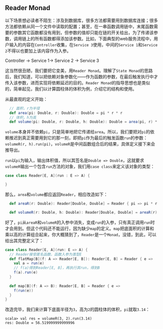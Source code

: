 ## Reader Monad

>

以下场景想必读者不陌生：涉及到数据库，很多方法都需要用到数据库连接；很多方法都依赖从同一个文件中读取的配置；甚至，在一串函数调用链中，末尾函数需要的参数其它函数都没有用到，但参数的值却只能在链的开关给出，为了传递该参数，调用链上的所有函数都得添加该参数。比如，下面典型的web服务流程中，用户输入的内容在`Controller`收集，在`Service 3`使用，中间的`Service 1`和`Service 2`不得以也要加上该内容作为入参。

Controller -> Service 1-> Service 2 -> Service 3

这当然很丑陋，我们要把它变美，用`Reader Monad`。理解了`State Monad`的思路后，我们知道，可以把依赖对象参数化——作为函数的参数，在最后触发执行中才传入该参数，进而实现将依赖延迟的目的。`Reader Monad`的指导思想也是类似的，简单起见，我们以计算圆柱体的体积为例，介绍它的结构和使用。

从最直观的定义开始：
```scala
  // 面积，r为半径
  def area(pi: Double, r: Double): Double = pi * r * r
  // 体积，h为高
  def volume(pi: Double, r: Double, h: Double): Double = area(pi, r) * h
```  
`volume`本身并不依赖`pi`，只是简单地把它传递给`area`。所以，我们要把对`pi`的依赖推迟到真正需要用到它的那一刻，即把`pi`作为最后的触发函数`run`的参数：`volumeR(r, h).run(pi)`，`volumeR`是中间函数组合后的结果，具体定义接下来会推导出。

`run`以`pi`为输入，输出体积值，所以其签名是`Double => Double`，这就要求`volumeR`输出一个包含`run`方法的对象，我们用`case class`来定义该对象的类型：
```scala
case class Reader[E, A](run : E => A) {

}
```
那么，`area`和`volume`都应返回`Reader`，相应改造如下：
```scala
  def areaR(r: Double): Reader[Double, Double] = Reader { pi => pi * r * r}

  def volumeR(r: Double, h: Double): Reader[Double, Double] = areaR(r).map(a => a * h)
```
好了，`pi`从`areaR`和`volumeR`的入参中消失，变成`run`的入参，只有真正调用`run`时才会用到。但这个代码还不能运行，因为缺少`map`的定义。`map`把底面积的计算和乘以高的计算组合起来，你大概猜到了，`Reader`是一个`Monad`，没错，到此，可以给出其完整定义了：

```scala
case class Reader[E, A](run: E => A) {
  // Reader接受匿名函数，函数入参为类型E
  def flatMap[B](f: A => Reader[E, B]): Reader[E, B] = Reader { e => 
    val a = run(e)
    // f(a)得到Reader[E, B]，再执行其run，得到B
    f(a).run(e)
  }
  
  def map[B](f: A => B): Reader[E, B] = Reader { e => 
    f(run(e))
  }
}
```
改造完毕，我们来计算下底面半径为`3`，高为`2`的圆柱体的体积，`pi`就取`3.14`：
```
scala> val res = volumeR(3, 2).run(3.14)
res: Double = 56.519999999999996
```
